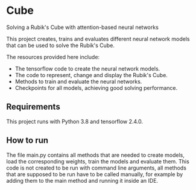 # Cube
Solving a Rubik's Cube with attention-based neural networks

This project creates, trains and evaluates different neural network models that can be used to solve the Rubik's Cube.

The resources provided here include:
* The tensorflow code to create the neural network models.
* The code to represent, change and display the Rubik's Cube.
* Methods to train and evaluate the neural networks.
* Checkpoints for all models, achieving good solving performance.

## Requirements

This project runs with Python 3.8 and tensorflow 2.4.0.

## How to run

The file main.py contains all methods that are needed to create models, load the corresponding weights,
train the models and evaluate them. This code is not created to be run with command line arguments,
all methods that are supposed to be run have to be called manually, for example by adding them to the
main method and running it inside an IDE.

